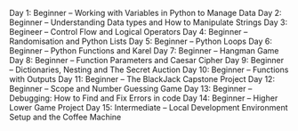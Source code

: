 Day 1: Beginner – Working with Variables in Python to Manage Data
Day 2: Beginner – Understanding Data types and How to Manipulate Strings
Day 3: Begineer – Control Flow and Logical Operators
Day 4: Beginner – Randomisation and Python Lists
Day 5: Beginner – Python Loops
Day 6: Beginner – Python Functions and Karel
Day 7: Beginner – Hangman Game
Day 8: Beginner – Function Parameters and Caesar Cipher 
Day 9: Beginner – Dictionaries, Nesting and The Secret Auction
Day 10: Beginner – Functions with Outputs
Day 11: Beginner – The BlackJack Capstone Project
Day 12: Beginner – Scope and Number Guessing Game
Day 13: Beginner – Debugging: How to Find and Fix Errors in code
Day 14: Beginner – Higher Lower Game Project
Day 15: Intermediate – Local Development Environment Setup and the Coffee Machine

